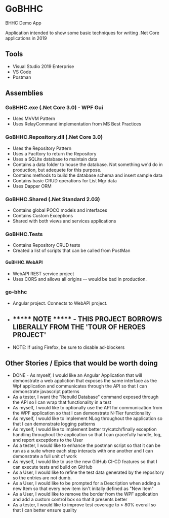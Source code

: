 # GoBHHC
BHHC Demo App

Application intended to show some basic techniques for writing .Net Core applications in 2019

## Tools
- Visual Studio 2019 Enterprise
- VS Code
- Postman

## Assemblies

### GoBHHC.exe (.Net Core 3.0) - WPF Gui
- Uses MVVM Pattern
- Uses RelayCommand implementation from MS Best Practices

### GoBHHC.Repository.dll (.Net Core 3.0)
- Uses the Repository Pattern
- Uses a Facttory to return the Repository
- Uses a SQLite database to maintain data
- Contains a data folder to house the database.  Not something we'd do in production, but adequete for this purpose.
- Contains methods to build the database schema and insert sample data
- Contains basic CRUD operations for List Mgr data 
- Uses Dapper ORM

### GoBHHC.Shared (.Net Standard 2.03)
- Contains global POCO models and interfaces
- Contains Custom Exceptions
- Shared with both views and services applications

### GoBHHC.Tests
- Contains Repository CRUD tests
- Created a list of scripts that can be called from PostMan

#### GoBHHC.WebAPI
- WebAPI REST service project
- Uses CORS and allows all origins -- would be bad in production.

### go-bhhc
- Angular project.  Connects to WebAPI project.
- ## ***** NOTE ***** - THIS PROJECT BORROWS LIBERALLY FROM THE 'TOUR OF HEROES PROJECT'
- NOTE: If using Firefox, be sure to disable ad-blockers

## Other Stories / Epics that would be worth doing
- DONE - As myself, I would like an Angular Application that will demonstrate a web appliction that exposes the same interface as the Wpf application and communicates through the API so that I can demonstrate javascript patterns 
- As a tester, I want the "Rebuild Database" command exposed through the API so I can wrap that functionality in a test
- As myself, I would like to optionally use the API for communication from the WPF application so that I can demonstrate N-Tier functionality
- As myself, I would like to implement NLog throughout the application so that I can demonstrate logging patterns
- As myself, I would like to implement better try/catch/finally exception handling throughout the application so that I can gracefully handle, log, and report exceptions to the User
- As a tester, I would like to enhance the postman script so that it can be run as a suite where each step interacts with one another and I can demonstrate a full unit of work
- As myself, I would like to use the new GitHub CI-CD features so that I can execute tests and build on GitHub
- As a User, I would like to refine the test data generated by the repository so the entries are not dumb.
- As a User, I would like to be prompted for a Description when adding a new Item so that every new item isn't initally defined as "New Item"
- As a User, I would like to remove the border from the WPF application and add a custom control box so that it presents better
- As a tester, I would like to improve test coverage to > 80% overall so that I can better ensure quality